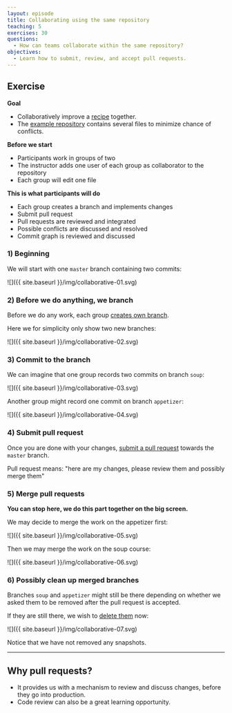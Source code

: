 ```yaml
---
layout: episode
title: Collaborating using the same repository
teaching: 5
exercises: 30
questions:
  - How can teams collaborate within the same repository?
objectives:
  - Learn how to submit, review, and accept pull requests.
---
```


## Exercise

**Goal**

- Collaboratively improve a [recipe](https://github.com/coderefinery/exercise-collaborative-recipe) together.
- The [example repository](https://github.com/coderefinery/exercise-collaborative-recipe)
  contains several files to minimize chance of conflicts.

**Before we start**

- Participants work in groups of two
- The instructor adds one user of each group as collaborator to the repository
- Each group will edit one file

**This is what participants will do**

- Each group creates a branch and implements changes
- Submit pull request
- Pull requests are reviewed and integrated
- Possible conflicts are discussed and resolved
- Commit graph is reviewed and discussed


### 1) Beginning

We will start with one `master` branch containing two commits:

![]({{ site.baseurl }}/img/collaborative-01.svg)


### 2) Before we do anything, we branch

Before we do any work, each group
[creates own branch](https://help.github.com/articles/creating-and-deleting-branches-within-your-repository/).

Here we for simplicity only show two new branches:

![]({{ site.baseurl }}/img/collaborative-02.svg)


### 3) Commit to the branch

We can imagine that one group records two commits on branch `soup`:

![]({{ site.baseurl }}/img/collaborative-03.svg)

Another group might record one commit on branch `appetizer`:

![]({{ site.baseurl }}/img/collaborative-04.svg)


### 4) Submit pull request

Once you are done with your changes,
[submit a pull request](https://help.github.com/articles/creating-a-pull-request/#creating-the-pull-request)
towards the `master` branch.

Pull request means: "here are my changes, please review them and possibly merge them"


### 5) Merge pull requests

**You can stop here, we do this part together on the big screen.**

We may decide to merge the work on the appetizer first:

![]({{ site.baseurl }}/img/collaborative-05.svg)

Then we may merge the work on the soup course:

![]({{ site.baseurl }}/img/collaborative-06.svg)


### 6) Possibly clean up merged branches

Branches `soup` and `appetizer` might still be there depending on whether
we asked them to be removed after the pull request is accepted.

If they are still there, we wish to
[delete them](https://help.github.com/articles/creating-and-deleting-branches-within-your-repository/#deleting-a-branch) now:

![]({{ site.baseurl }}/img/collaborative-07.svg)

Notice that we have not removed any snapshots.

---

## Why pull requests?

- It provides us with a mechanism to review and discuss changes, before they go into production.
- Code review can also be a great learning opportunity.
